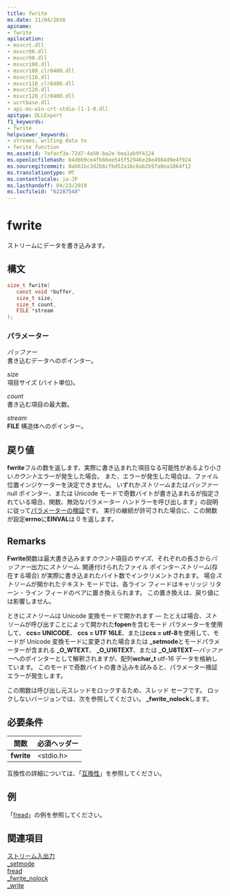 ```yaml
---
title: fwrite
ms.date: 11/04/2016
apiname:
- fwrite
apilocation:
- msvcrt.dll
- msvcr80.dll
- msvcr90.dll
- msvcr100.dll
- msvcr100_clr0400.dll
- msvcr110.dll
- msvcr110_clr0400.dll
- msvcr120.dll
- msvcr120_clr0400.dll
- ucrtbase.dll
- api-ms-win-crt-stdio-l1-1-0.dll
apitype: DLLExport
f1_keywords:
- fwrite
helpviewer_keywords:
- streams, writing data to
- fwrite function
ms.assetid: 7afacf3a-72d7-4a50-ba2e-bea1ab9f4124
ms.openlocfilehash: b4d6b9ce4fb66ee545f52946e28e4984d9e4f924
ms.sourcegitcommit: 0ab61bc3d2b6cfbd52a16c6ab2b97a8ea1864f12
ms.translationtype: MT
ms.contentlocale: ja-JP
ms.lasthandoff: 04/23/2019
ms.locfileid: "62287548"
---
```

# <a name="fwrite"></a>fwrite

ストリームにデータを書き込みます。

## <a name="syntax"></a>構文

```C
size_t fwrite(
   const void *buffer,
   size_t size,
   size_t count,
   FILE *stream
);
```

### <a name="parameters"></a>パラメーター

*バッファー*<br/>
書き込むデータへのポインター。

*size*<br/>
項目サイズ (バイト単位)。

*count*<br/>
書き込む項目の最大数。

*stream*<br/>
**FILE** 構造体へのポインター。

## <a name="return-value"></a>戻り値

**fwrite**フルの数を返します、実際に書き込まれた項目なる可能性があるより小さい*カウント*エラーが発生した場合。 また、エラーが発生した場合は、ファイル位置インジケーターを決定できません。 いずれか*ストリーム*または*バッファー* null ポインター、または Unicode モードで奇数バイトが書き込まれるが指定されている場合、関数、無効なパラメーター ハンドラーを呼び出します」の説明に従って[パラメーターの検証](../../c-runtime-library/parameter-validation.md)です。 実行の継続が許可された場合に、この関数が設定**errno**に**EINVAL**は 0 を返します。

## <a name="remarks"></a>Remarks

**Fwrite**関数は最大書き込みます*カウント*項目の*サイズ*、それぞれの長さから*バッファー*出力に*ストリーム*. 関連付けられたファイル ポインター*ストリーム*(存在する場合) が実際に書き込まれたバイト数でインクリメントされます。 場合*ストリーム*が開かれたテキスト モードでは、各ライン フィードはキャリッジ リターン - ライン フィードのペアに置き換えられます。 この置き換えは、戻り値には影響しません。

ときに*ストリーム*は Unicode 変換モードで開かれます — たとえば場合、*ストリーム*が呼び出すことによって開かれた**fopen**を含むモード パラメーターを使用して、 **ccs= UNICODE**、 **ccs = UTF 16LE**、または**ccs = utf-8**を使用して、モードが Unicode 変換モードに変更された場合または **_setmode**とモードパラメーターが含まれる **_O_WTEXT**、 **_O_U16TEXT**、または **_O_U8TEXT**—*バッファー*へのポインターとして解釈されますが、配列**wchar_t** utf-16 データを格納しています。 このモードで奇数バイトの書き込みを試みると、パラメーター検証エラーが発生します。

この関数は呼び出し元スレッドをロックするため、スレッド セーフです。 ロックしないバージョンでは、次を参照してください。 **_fwrite_nolock**します。

## <a name="requirements"></a>必要条件

|関数|必須ヘッダー|
|--------------|---------------------|
|**fwrite**|\<stdio.h>|

互換性の詳細については、「[互換性](../../c-runtime-library/compatibility.md)」を参照してください。

## <a name="example"></a>例

「[fread](fread.md)」の例を参照してください。

## <a name="see-also"></a>関連項目

[ストリーム入出力](../../c-runtime-library/stream-i-o.md)<br/>
[_setmode](setmode.md)<br/>
[fread](fread.md)<br/>
[_fwrite_nolock](fwrite-nolock.md)<br/>
[_write](write.md)<br/>
